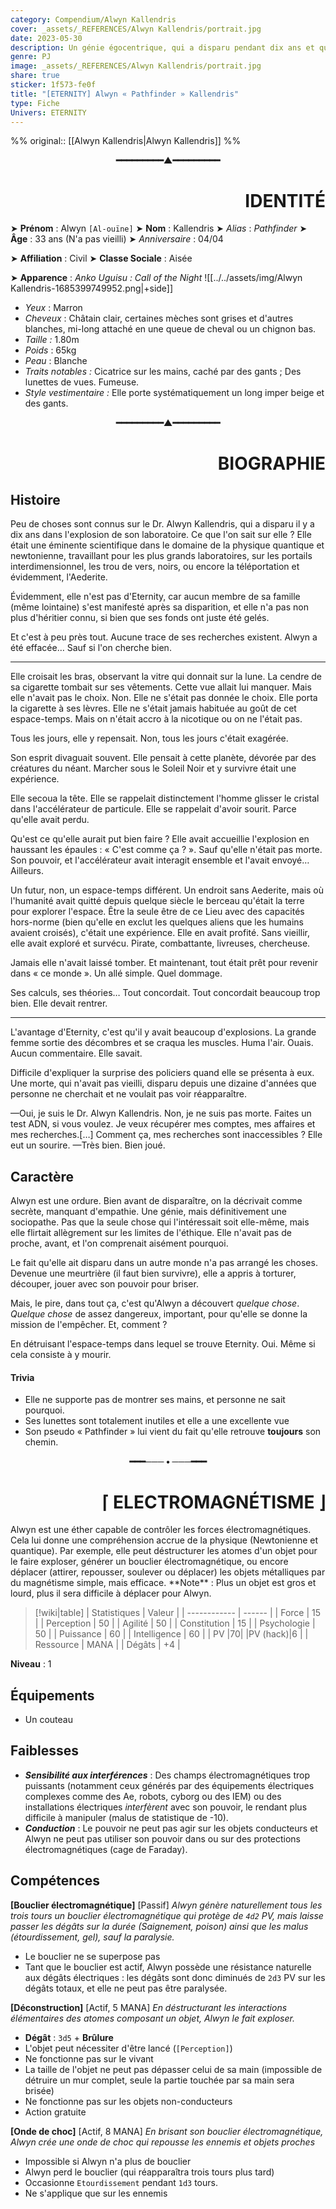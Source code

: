 ```yaml
---
category: Compendium/Alwyn Kallendris
cover: _assets/_REFERENCES/Alwyn Kallendris/portrait.jpg
date: 2023-05-30
description: Un génie égocentrique, qui a disparu pendant dix ans et qui est revenue pour tout détruire. Littéralement.
genre: PJ
image: _assets/_REFERENCES/Alwyn Kallendris/portrait.jpg
share: true
sticker: 1f573-fe0f
title: "[ETERNITY] Alwyn « Pathfinder » Kallendris"
type: Fiche
Univers: ETERNITY
---
```

%% original:: [[Alwyn Kallendris|Alwyn Kallendris]] %%

<p style="text-align:center;font-weight: bold">━━━━━━━━━▲━━━━━━━━━</p><h1 style="text-align:right">IDENTITÉ</h1>

➤ **Prénom** : Alwyn `[Al-ouïne]`
➤ **Nom** : Kallendris
➤ *Alias* : *Pathfinder*
➤ **Âge** : 33 ans (N'a pas vieilli)
➤ *Anniversaire* : 04/04

➤ **Affiliation** : Civil
➤ **Classe Sociale** : Aisée

➤ **Apparence** : *Anko Uguisu : Call of the Night*
![[../../assets/img/Alwyn Kallendris-1685399749952.png|+side]]
- *Yeux* : Marron
- *Cheveux* : Châtain clair, certaines mèches sont grises et d'autres blanches, mi-long attaché en une queue de cheval ou un chignon bas.
- *Taille :* 1.80m
- *Poids* : 65kg
- *Peau* : Blanche
- *Traits notables :* Cicatrice sur les mains, caché par des gants ; Des lunettes de vues. Fumeuse.
- *Style vestimentaire :* Elle porte systématiquement un long imper beige et des gants.




<p style="text-align:center;font-weight: bold">━━━━━━━━━▲━━━━━━━━━</p><h1 style="text-align:right">BIOGRAPHIE</h1>

## Histoire

Peu de choses sont connus sur le Dr. Alwyn Kallendris, qui a disparu il y a dix ans dans l'explosion de son laboratoire. Ce que l'on sait sur elle ? Elle était une éminente scientifique dans le domaine de la physique quantique et newtonienne, travaillant pour les plus grands laboratoires, sur les portails interdimensionnel, les trou de vers, noirs, ou encore la téléportation et évidemment, l'Aederite.

Évidemment, elle n'est pas d'Eternity, car aucun membre de sa famille (même lointaine) s'est manifesté après sa disparition, et elle n'a pas non plus d'héritier connu, si bien que ses fonds ont juste été gelés.

Et c'est à peu près tout. Aucune trace de ses recherches existent. Alwyn a été effacée… Sauf si l'on cherche bien.

---

Elle croisait les bras, observant la vitre qui donnait sur la lune. La cendre de sa cigarette tombait sur ses vêtements.
Cette vue allait lui manquer. Mais elle n'avait pas le choix. Non. Elle ne s'était pas donnée le choix.
Elle porta la cigarette à ses lèvres.
Elle ne s'était jamais habituée au goût de cet espace-temps. Mais on n'était accro à la nicotique ou on ne l'était pas.

Tous les jours, elle y repensait.
Non, tous les jours c'était exagérée.

Son esprit divaguait souvent. Elle pensait à cette planète, dévorée par des créatures du néant. Marcher sous le Soleil Noir et y survivre était une expérience.

Elle secoua la tête.
Elle se rappelait distinctement l'homme glisser le cristal dans l'accélérateur de particule.
Elle se rappelait d'avoir sourit.
Parce qu'elle avait perdu.

Qu'est ce qu'elle aurait put bien faire ? Elle avait accueillie l'explosion en haussant les épaules : « C'est comme ça ? ». Sauf qu'elle n'était pas morte. Son pouvoir, et l'accélérateur avait interagit ensemble et l'avait envoyé… Ailleurs.

Un futur, non, un espace-temps différent. Un endroit sans Aederite, mais où l'humanité avait quitté depuis quelque siècle le berceau qu'était la terre pour explorer l'espace. Être la seule être de ce Lieu avec des capacités hors-norme (bien qu'elle en exclut les quelques aliens que les humains avaient croisés), c'était une expérience. Elle en avait profité. Sans vieillir, elle avait exploré et survécu.
Pirate, combattante, livreuses, chercheuse.

Jamais elle n'avait laissé tomber.
Et maintenant, tout était prêt pour revenir dans « ce monde ». Un allé simple. Quel dommage.

Ses calculs, ses théories… Tout concordait. Tout concordait beaucoup trop bien. Elle devait rentrer.

---

L'avantage d'Eternity, c'est qu'il y avait beaucoup d'explosions.
La grande femme sortie des décombres et se craqua les muscles. Huma l'air. Ouais.
Aucun commentaire.
Elle savait.

Difficile d'expliquer la surprise des policiers quand elle se présenta à eux. Une morte, qui n'avait pas vieilli, disparu depuis une dizaine d'années que personne ne cherchait et ne voulait pas voir réapparaître.

—Oui, je suis le Dr. Alwyn Kallendris. Non, je ne suis pas morte. Faites un test ADN, si vous voulez. Je veux récupérer mes comptes, mes affaires et mes recherches.[…] Comment ça, mes recherches sont inaccessibles ?
Elle eut un sourire.
—Très bien. Bien joué.


## Caractère

Alwyn est une ordure. Bien avant de disparaître, on la décrivait comme secrète, manquant d'empathie. Une génie, mais définitivement une sociopathe. Pas que la seule chose qui l'intéressait soit elle-même, mais elle flirtait allègrement sur les limites de l'éthique. Elle n'avait pas de proche, avant, et l'on comprenait aisément pourquoi.

Le fait qu'elle ait disparu dans un autre monde n'a pas arrangé les choses. Devenue une meurtrière (il faut bien survivre), elle a appris à torturer, découper, jouer avec son pouvoir pour briser.

Mais, le pire, dans tout ça, c'est qu'Alwyn a découvert *quelque chose*. *Quelque chose* de assez dangereux, important, pour qu'elle se donne la mission de l'empêcher.
Et, comment ?

En détruisant l'espace-temps dans lequel se trouve Eternity.
Oui. Même si cela consiste à y mourir.

#### Trivia
- Elle ne supporte pas de montrer ses mains, et personne ne sait pourquoi.
- Ses lunettes sont totalement inutiles et elle a une excellente vue
- Son pseudo « Pathfinder » lui vient du fait qu'elle retrouve **toujours** son chemin.

<p style="text-align: center;font-weight:bold">━━━─── • ───━━━</p>
<h1 style="text-align:right">⌈ ELECTROMAGNÉTISME ⌋</h1>
Alwyn est une éther capable de contrôler les forces électromagnétiques. Cela lui donne une compréhension accrue de la physique (Newtonienne et quantique). Par exemple, elle peut déstructurer les atomes d'un objet pour le faire exploser, générer un bouclier électromagnétique, ou encore déplacer (attirer, repousser, soulever ou déplacer) les objets métalliques par du magnétisme simple, mais efficace.
**Note** : Plus un objet est gros et lourd, plus il sera difficile à déplacer pour Alwyn.

> [!wiki|table]
> | Statistiques | Valeur |
> | ------------ | ------ |
> | Force        |  15    |
> | Perception   | 50     |
> | Agilité      |   50   |
> | Constitution |   15   |
> | Psychologie  |   50   |
> | Puissance    |   60   |
> | Intelligence |     60 |
> | PV           |70|
> |PV (hack)|6 |
> | Ressource | MANA |
> | Dégâts | +4 |

**Niveau** : 1

## Équipements
- Un couteau

## Faiblesses
- **_Sensibilité aux interférences_** : Des champs électromagnétiques trop puissants (notamment ceux générés par des équipements électriques complexes comme des Ae, robots, cyborg ou des IEM) ou des installations électriques *interfèrent* avec son pouvoir, le rendant plus difficile à manipuler (malus de statistique de -10).
- **_Conduction_** : Le pouvoir ne peut pas agir sur les objets conducteurs et Alwyn ne peut pas utiliser son pouvoir dans ou sur des protections électromagnétiques (cage de Faraday).

## Compétences

**[Bouclier électromagnétique]**
[Passif]
*Alwyn génère naturellement tous les trois tours un bouclier électromagnétique qui protège de `4d2` PV, mais laisse passer les dégâts sur la durée (Saignement, poison) ainsi que les malus (étourdissement, gel), sauf la paralysie.*
- Le bouclier ne se superpose pas
- Tant que le bouclier est actif, Alwyn possède une résistance naturelle aux dégâts électriques : les dégâts sont donc diminués de `2d3` PV sur les dégâts totaux, et elle ne peut pas être paralysée.

**[Déconstruction]**
[Actif, 5 MANA]
*En déstructurant les interactions élémentaires des atomes composant un objet, Alwyn le fait exploser.*
- **Dégât** : `3d5` + **Brûlure**
- L'objet peut nécessiter d'être lancé (`[Perception]`)
- Ne fonctionne pas sur le vivant
- La taille de l'objet ne peut pas dépasser celui de sa main (impossible de détruire un mur complet, seule la partie touchée par sa main sera brisée)
 - Ne fonctionne pas sur les objets non-conducteurs
 - Action gratuite

**[Onde de choc]**
[Actif, 8 MANA]
*En brisant son bouclier électromagnétique, Alwyn crée une onde de choc qui repousse les ennemis et objets proches*
- Impossible si Alwyn n'a plus de bouclier
- Alwyn perd le bouclier (qui réapparaîtra trois tours plus tard)
- Occasionne `Etourdissement` pendant `1d3` tours.
- Ne s'applique que sur les ennemis